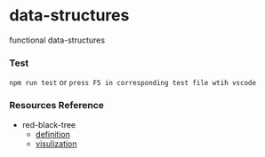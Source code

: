 # data-structures
functional data-structures

### Test
`npm run test` or `press F5 in corresponding test file wtih vscode`

### Resources Reference
+ red-black-tree
  * [definition](https://www.cs.auckland.ac.nz/software/AlgAnim/red_black.html)
  * [visulization](https://www.cs.usfca.edu/~galles/visualization/RedBlack.html)

